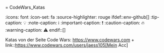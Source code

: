 = CodeWars_Katas

:icons: font
:icon-set: fa
:source-highlighter: rouge
ifdef::env-github[]
:tip-caption: :bulb:
:note-caption: :information_source:
:important-caption: :heavy_exclamation_mark:
:caution-caption: :fire:
:warning-caption: :warning:
endif::[]

Katas von der Seite Code Wars: https://www.codewars.com +
link::https://www.codewars.com/users/jaess105[Mein Acc]
